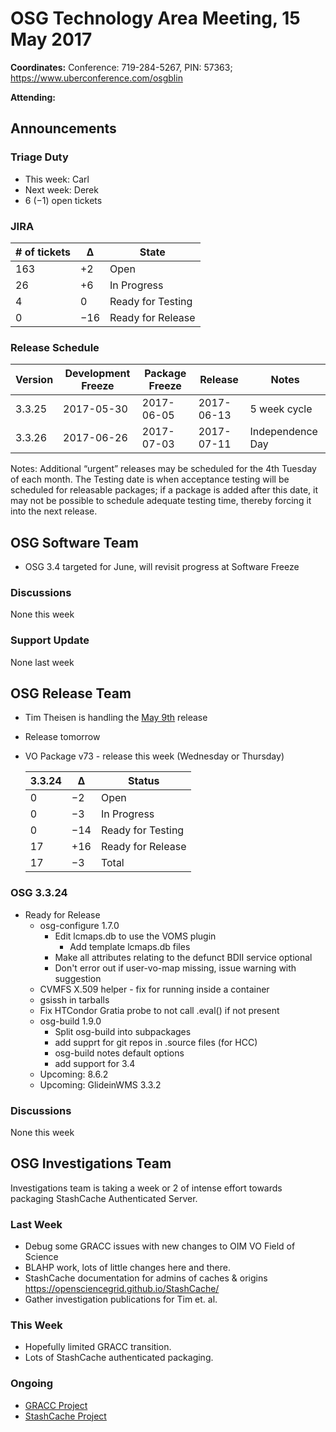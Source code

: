 # OSG Technology Area Meeting, 15 May 2017

**Coordinates:** Conference: 719-284-5267, PIN: 57363; <https://www.uberconference.com/osgblin>  

**Attending:**   


## Announcements


### Triage Duty

-   This week: Carl
-   Next week: Derek
-   6 (&minus;1) open tickets


### JIRA

| # of tickets | &Delta;   | State             |
|------------ |--------- |----------------- |
| 163          | +2        | Open              |
| 26           | +6        | In Progress       |
| 4            | 0         | Ready for Testing |
| 0            | &minus;16 | Ready for Release |


### Release Schedule

| Version | Development Freeze | Package Freeze | Release    | Notes            |
|------- |------------------ |-------------- |---------- |---------------- |
| 3.3.25  | 2017-05-30         | 2017-06-05     | 2017-06-13 | 5 week cycle     |
| 3.3.26  | 2017-06-26         | 2017-07-03     | 2017-07-11 | Independence Day |

Notes: Additional “urgent” releases may be scheduled for the 4th Tuesday of each month. The Testing date is when acceptance testing will be scheduled for releasable packages; if a package is added after this date, it may not be possible to schedule adequate testing time, thereby forcing it into the next release.  


## OSG Software Team

-   OSG 3.4 targeted for June, will revisit progress at Software Freeze


### Discussions

None this week  


### Support Update

None last week  


## OSG Release Team

-   Tim Theisen is handling the [May 9th](https://jira.opensciencegrid.org/issues/?filter=15254&jql=project%2520%253D%2520SOFTWARE%2520AND%2520labels%2520%253D%25203.3.24%2520ORDER%2520BY%2520status%2520ASC%252C%2520priority%2520DESC%252C%2520assignee%2520ASC) release
-   Release tomorrow
-   VO Package v73 - release this week (Wednesday or Thursday)  
    
    | 3.3.24 | &Delta;   | Status            |
    |------ |--------- |----------------- |
    | 0      | &minus;2  | Open              |
    | 0      | &minus;3  | In Progress       |
    | 0      | &minus;14 | Ready for Testing |
    | 17     | +16       | Ready for Release |
    | 17     | &minus;3  | Total             |


### OSG 3.3.24

-   Ready for Release  
    -   osg-configure 1.7.0  
        -   Edit lcmaps.db to use the VOMS plugin  
            -   Add template lcmaps.db files
        -   Make all attributes relating to the defunct BDII service optional
        -   Don't error out if user-vo-map missing, issue warning with suggestion
    -   CVMFS X.509 helper - fix for running inside a container
    -   gsissh in tarballs
    -   Fix HTCondor Gratia probe to not call .eval() if not present
    -   osg-build 1.9.0  
        -   Split osg-build into subpackages
        -   add supprt for git repos in .source files (for HCC)
        -   osg-build notes default options
        -   add support for 3.4
    -   Upcoming: 8.6.2
    -   Upcoming: GlideinWMS 3.3.2


### Discussions

None this week  


## OSG Investigations Team

Investigations team is taking a week or 2 of intense effort towards packaging StashCache Authenticated Server.  


### Last Week

-   Debug some GRACC issues with new changes to OIM VO Field of Science
-   BLAHP work, lots of little changes here and there.
-   StashCache documentation for admins of caches & origins <https://opensciencegrid.github.io/StashCache/>
-   Gather investigation publications for Tim et. al.


### This Week

-   Hopefully limited GRACC transition.
-   Lots of StashCache authenticated packaging.


### Ongoing

-   [GRACC Project](https://jira.opensciencegrid.org/projects/GRACC/)
-   [StashCache Project](https://jira.opensciencegrid.org/projects/STAS/)
